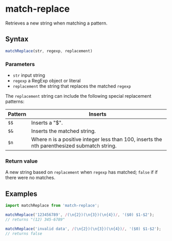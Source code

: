 # match-replace

Retrieves a new string when matching a pattern.

## Syntax

```js
matchReplace(str, regexp, replacement)
```

### Parameters

- `str` input string
- `regexp` a RegExp object or literal
- `replacement` the string that replaces the matched `regexp`

The `replacement` string can include the following special replacement patterns:

Pattern | Inserts
------- | -------
`$$` | Inserts a "$".
`$&` | Inserts the matched string.
`$n` | Where n is a positive integer less than 100, inserts the nth parenthesized submatch string.

### Return value

A new string based on `replacement` when `regexp` has matched; `false` if if there were no matches.

## Examples

```js
import matchReplace from 'match-replace';

matchReplace('123456789', /(\n{2})(\n{3})(\n{4})/, '($0) $1-$2');
// returns "(12) 345-6789"

matchReplace('invalid data', /(\n{2})(\n{3})(\n{4})/, '($0) $1-$2');
// returns false
```
